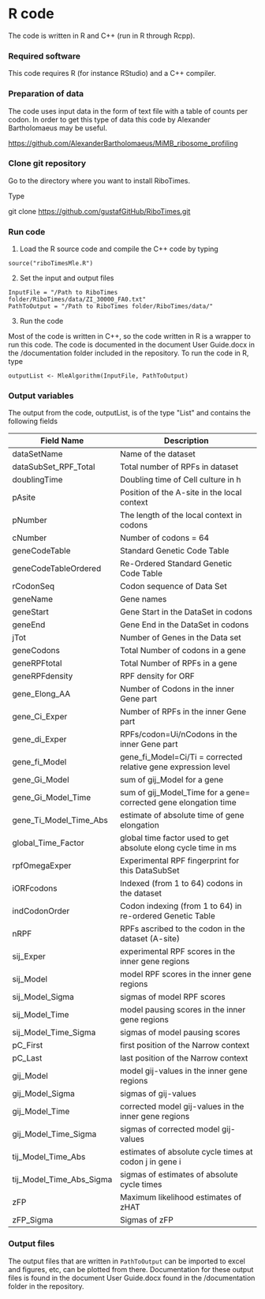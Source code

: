 # R code

The code is written in R and C++ (run in R through Rcpp).

### Required software

This code requires R (for instance RStudio) and a C++ compiler.

### Preparation of data

The code uses input data in the form of text file with a table of counts per codon. In order to get this type of data this code by Alexander Bartholomaeus may be useful.

https://github.com/AlexanderBartholomaeus/MiMB_ribosome_profiling

### Clone git repository

Go to the directory where you want to install RiboTimes.

Type

git clone https://github.com/gustafGitHub/RiboTimes.git

### Run code

1. Load the R source code and compile the C++ code by typing

```
source("riboTimesMle.R")
```

2. Set the input and output files

```
InputFile = "/Path to RiboTimes folder/RiboTimes/data/ZI_30000_FA0.txt"  
PathToOutput = "/Path to RiboTimes folder/RiboTimes/data/"
```

3. Run the code

Most of the code is written in C++, so the code written in R is a wrapper to run this code.
The code is documented in the document User Guide.docx in the /documentation folder included in 
the repository. To run the code in R, type
```
outputList <- MleAlgorithm(InputFile, PathToOutput)
```

### Output variables

The output from the code, outputList, is of the type "List" and contains the following fields

| Field Name | Description |
| ---------- | ----------- |
| dataSetName | Name of the dataset |
| dataSubSet_RPF_Total | Total number of RPFs in dataset |
| doublingTime | Doubling time of Cell culture in h |
| pAsite | Position of the A-site in the local context |
| pNumber | The length of the local context in codons |
| cNumber | Number of codons = 64 |
| geneCodeTable | Standard Genetic Code Table |
| geneCodeTableOrdered | Re-Ordered Standard Genetic Code Table |
| rCodonSeq | Codon sequence of Data Set |
| geneName | Gene names |
| geneStart | Gene Start in the DataSet in codons |
| geneEnd | Gene End in the DataSet in codons |
| jTot | Number of Genes in the Data set |
| geneCodons | Total Number of codons in a gene |
| geneRPFtotal | Total Number of RPFs in a gene |
| geneRPFdensity | RPF density for ORF |
| gene_Elong_AA | Number of Codons in the inner Gene part |
| gene_Ci_Exper | Number of RPFs in the inner Gene part |
| gene_di_Exper | RPFs/codon=Ui/nCodons in the inner Gene part |
| gene_fi_Model | gene_fi_Model=Ci/Ti = corrected relative gene expression level |
| gene_Gi_Model | sum of gij_Model for a gene |
| gene_Gi_Model_Time | sum of gij_Model_Time for a gene= corrected gene elongation time |
| gene_Ti_Model_Time_Abs | estimate of absolute time of gene elongation |
| global_Time_Factor | global time factor used to get absolute elong cycle time in ms |
| rpfOmegaExper | Experimental RPF fingerprint for this DataSubSet |
| iORFcodons | Indexed (from 1 to 64) codons in the dataset |
| indCodonOrder | Codon indexing (from 1 to 64) in re-ordered Genetic Table |
| nRPF | RPFs ascribed to the codon in the dataset (A-site) |
| sij_Exper | experimental RPF scores in the inner gene regions |
| sij_Model | model RPF scores in the inner gene regions |
| sij_Model_Sigma | sigmas of model RPF scores |
| sij_Model_Time | model pausing scores in the inner gene regions |
| sij_Model_Time_Sigma | sigmas of model pausing scores |
| pC_First | first position of the Narrow context |
| pC_Last | last position of the Narrow context |
| gij_Model | model gij-values in the inner gene regions |
| gij_Model_Sigma | sigmas of gij-values |
| gij_Model_Time | corrected model gij-values in the inner gene regions |
| gij_Model_Time_Sigma | sigmas of corrected model gij-values |
| tij_Model_Time_Abs | estimates of absolute cycle times at codon j in gene i |
| tij_Model_Time_Abs_Sigma | sigmas of estimates of absolute cycle times |
| zFP | Maximum likelihood estimates of zHAT |
| zFP_Sigma | Sigmas of zFP |


### Output files

The output files that are written in ```PathToOutput``` can be imported to excel and figures, etc, can be plotted from there.
Documentation for these output files is found in the document User Guide.docx found in the /documentation folder in 
the repository.
